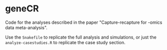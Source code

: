 # geneCR

Code for the analyses described in the paper "Capture-recapture for -omics data meta-analysis".

Use the `Snakefile` to replicate the full analysis and simulations, or just the `analyze-casestudies.R` to replicate the case study section.
